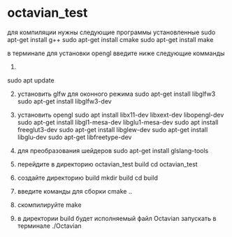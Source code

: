 # octavian_test

для компиляции нужны следующие программы установленные
sudo apt-get install g++
sudo apt-get install cmake
sudo apt-get install make

в терминале для установки opengl
введите ниже следующие комманды

1) 
sudo apt update

2) установить glfw для оконного режима
sudo apt-get install libglfw3
sudo apt-get install libglfw3-dev

3) установить opengl
sudo apt install libx11-dev libxext-dev libopengl-dev
sudo apt-get install libgl1-mesa-dev libglu1-mesa-dev
sudo apt install freeglut3-dev
sudo apt-get install libglew-dev
sudo apt-get install libglu-dev
sudo apt-get libfreetype-dev

3) для преобразования шейдеров
sudo apt-get install glslang-tools

4) перейдите в директорию octavian_test build
cd octavian_test
5) создайте директорию build
mkdir build
cd build

6) введите команды для сборки
cmake ..
7) скомпилируйте 
make
8) в директории build будет исполняемый файл Octavian
запускать в терминале
./Octavian
